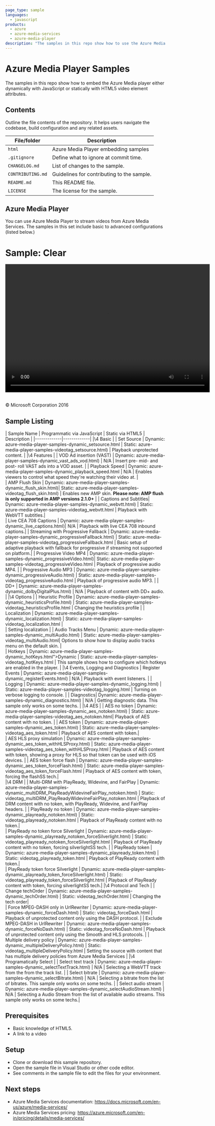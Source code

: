 ```yaml
---
page_type: sample
languages:
  - javascript
products:
  - azure
  - azure-media-services
  - azure-media-player
description: "The samples in this repo show how to use the Azure Media Player in multiple scenarios."  
---
```

 
# Azure Media Player Samples

The samples in this repo show how to embed the Azure Media player either dynamically with JavaScript or statically with HTML5 video element attributes.  

## Contents

Outline the file contents of the repository. It helps users navigate the codebase, build configuration and any related assets.

| File/folder       | Description                                |
|-------------------|--------------------------------------------|
| `html`            | Azure Media Player embedding samples       |
| `.gitignore`      | Define what to ignore at commit time.      |
| `CHANGELOG.md`    | List of changes to the sample.             |
| `CONTRIBUTING.md` | Guidelines for contributing to the sample. |
| `README.md`       | This README file.                          |
| `LICENSE`         | The license for the sample.                |

## Azure Media Player

You can use Azure Media Player to stream videos from Azure Media Services. The samples in this set include basic to advanced configurations (listed below.)

<link href="//amp.azure.net/libs/amp/latest/skins/amp-default/azuremediaplayer.min.css" rel="stylesheet">
<script src="//amp.azure.net/libs/amp/latest/azuremediaplayer.min.js"></script>

<h1>Sample: Clear</h1>
    <video id="azuremediaplayer" class="azuremediaplayer amp-default-skin amp-big-play-centered" controls autoplay width="640" height="400" poster="" data-setup='{}' tabindex="0">
        <source src="//amssamples.streaming.mediaservices.windows.net/3b970ae0-39d5-44bd-b3a3-3136143d6435/AzureMediaServicesPromo.ism/manifest" type="application/vnd.ms-sstr+xml" />
        <p class="amp-no-js">To view this video please enable JavaScript, and consider upgrading to a web browser that supports HTML5 video</p>
    </video>
    <footer>
        <br />
        <p>&copy; Microsoft Corporation 2016</p>
    </footer>

## Sample Listing

| Sample Name | Programmatic via JavaScript | Static via HTML5 | Description |
|-------------|-------------|
|\4 Basic |
| Set Source | Dynamic: azure-media-player-samples-dynamic_setsource.html | Static: azure-media-player-samples-videotag_setsource.html) | Playback unprotected content. |
|\4 Features |
| VOD Ad insertion (VAST) | Dynamic: azure-media-player-samples-dynamic_vast_ads_vod.html) | N/A | Insert pre- mid- and post- roll VAST ads into a VOD asset. |
| Playback Speed | Dynamic: azure-media-player-samples-dynamic_playback_speed.html | N/A |  Enables viewers to control what speed they're watching their video at. |  
| AMP Flush Skin | Dynamic: azure-media-player-samples-dynamic_flush_skin.html)| Static: azure-media-player-samples-videotag_flush_skin.html) | Enables new AMP skin. **Please note: AMP flush is only supported in AMP versions 2.1.0+** |
| Captions and Subtitles| Dynamic: azure-media-player-samples-dynamic_webvtt.html) | Static: azure-media-player-samples-videotag_webvtt.html | Playback with WebVTT subtitles.|  
| Live CEA 708 Captions | Dynamic: azure-media-player-samples-dynamic_live_captions.html)| N/A | Playback with live CEA 708 inbound captions.|
| Streaming with Progressive Fallback | Dynamic: azure-media-player-samples-dynamic_progressiveFallback.html) | Static: azure-media-player-samples-videotag_progressiveFallback.html | Basic setup of adaptive playback with fallback for progressive if streaming not supported on platform.|
| Progressive Video MP4 | Dynamic: azure-media-player-samples-dynamic_progressiveVideo.html)| Static: azure-media-player-samples-videotag_progressiveVideo.html | Playback of progressive audio MP4. |
| Progressive Audio MP3 | Dynamic: azure-media-player-samples-dynamic_progressiveAudio.html) | Static: azure-media-player-samples-videotag_progressiveAudio.html | Playback of progressive audio MP3. |
| DD+ | Dynamic: azure-media-player-samples-dynamic_dolbyDigitalPlus.html) | N/A | Playback of content with DD+ audio. |
|\4 Options |
| Heuristic Profile | Dynamic: azure-media-player-samples-dynamic_heuristicsProfile.html) | Static: azure-media-player-samples-videotag_heuristicsProfile.html | Changing the heuristics profile |
| Localization | Dynamic: azure-media-player-samples-dynamic_localization.html) | Static: azure-media-player-samples-videotag_localization.html |  
| Setting localization |
| Audio Tracks Menu | Dynamic: azure-media-player-samples-dynamic_multiAudio.html) | Static: azure-media-player-samples-videotag_multiAudio.html| Options to show how to display audio tracks menu on the default skin. |  
| Hotkeys | Dynamic: azure-media-player-samples-dynamic_hotKeys.html">Dynamic </a> | Static: azure-media-player-samples-videotag_hotKeys.html | This sample shows how to configure which hotkeys are enabled in the player. |
|\4 Events, Logging and Diagnostics
| Register Events | Dynamic: azure-media-player-samples-dynamic_registerEvents.html) | N/A | Playback with event listeners. | 
| Logging | Dynamic: azure-media-player-samples-dynamic_logging.html) | Static: azure-media-player-samples-videotag_logging.html | Turning on verbose logging to console. |
| Diagnostics| Dynamic: azure-media-player-samples-dynamic_diagnostics.html) | N/A | Getting diagnostic data. This sample only works on some techs. |
|\4 AES |
| AES no token | Dynamic: azure-media-player-samples-dynamic_aes_notoken.html) | Static: azure-media-player-samples-videotag_aes_notoken.html| Playback of AES content with no token. |
| AES token | Dynamic: azure-media-player-samples-dynamic_aes_token.html) | Static: azure-media-player-samples-videotag_aes_token.html | Playback of AES content with token.|  
| AES HLS proxy simulation | Dynamic: azure-media-player-samples-dynamic_aes_token_withHLSProxy.html) | Static: azure-media-player-samples-videotag_aes_token_withHLSProxy.html | Playback of AES content with token, showing a proxy for HLS so that token can be used with iOS devices. |
| AES token force flash | Dynamic: azure-media-player-samples-dynamic_aes_token_forceFlash.html) | Static: azure-media-player-samples-videotag_aes_token_forceFlash.html | Playback of AES content with token, forcing the flashSS tech.|  
|\4 DRM |
| Multi-DRM with PlayReady, Widevine, and FairPlay | Dynamic: azure-media-player-samples-dynamic_multiDRM_PlayReadyWidevineFairPlay_notoken.html) | Static: videotag_multiDRM_PlayReadyWidevineFairPlay_notoken.html | Playback of DRM content with no token, with PlayReady, Widevine, and FairPlay headers. |
| PlayReady no token | Dynamic: azure-media-player-samples-dynamic_playready_notoken.html) | Static: videotag_playready_notoken.html | Playback of PlayReady content with no token.|  
| PlayReady no token force Silverlight | Dynamic: azure-media-player-samples-dynamic_playready_notoken_forceSilverlight.html) | Static: videotag_playready_notoken_forceSilverlight.html | Playback of PlayReady content with no token, forcing silverlightSS tech. |
| PlayReady token | Dynamic: azure-media-player-samples-dynamic_playready_token.html) | Static: videotag_playready_token.html | Playback of PlayReady content with token.|  
| PlayReady token force Silverlight | Dynamic: azure-media-player-samples-dynamic_playready_token_forceSilverlight.html) | Static: videotag_playready_token_forceSilverlight.html | Playback of PlayReady content with token, forcing silverlightSS tech.|
|\4 Protocol and Tech |
| Change techOrder | Dynamic: azure-media-player-samples-dynamic_techOrder.html) | Static: videotag_techOrder.html | Changing the tech order|  
| Force MPEG-DASH only in UrlRewriter | Dynamic: azure-media-player-samples-dynamic_forceDash.html) | Static: videotag_forceDash.html | Playback of unprotected content only using the DASH protocol. |
| Exclude MPEG-DASH in UrlRewriter | Dynamic: azure-media-player-samples-dynamic_forceNoDash.html) | Static: videotag_forceNoDash.html | Playback of unprotected content only using the Smooth and HLS protocols. |
| Multiple delivery policy | Dynamic: azure-media-player-samples-dynamic_multipleDeliveryPolicy.html) | Static: videotag_multipleDeliveryPolicy.html | Setting the source with content that has multiple delivery policies from Azure Media Services |
|\4 Programatically Select |
| Select text track | Dynamic: azure-media-player-samples-dynamic_selectTextTrack.html) | N/A | Selecting a WebVTT track from the from the track list. |
| Select bitrate | Dynamic: azure-media-player-samples-dynamic_selectBitrate.html) | N/A | Selecting a bitrate from the list of bitrates. This sample only works on some techs. |
| Select audio stream | Dynamic: azure-media-player-samples-dynamic_selectAudioStream.html) | N/A | Selecting a Audio Stream from the list of available audio streams. This sample only works on some techs.|

## Prerequisites

- Basic knowledge of HTML5.
- A link to a video

## Setup

- Clone or download this sample repository.
- Open the sample file in Visual Studio or other code editor.
- See comments in the sample file to edit the files for your environment.

## Next steps

- Azure Media Services documentation: https://docs.microsoft.com/en-us/azure/media-services/
- Azure Media Services pricing: https://azure.microsoft.com/en-in/pricing/details/media-services/